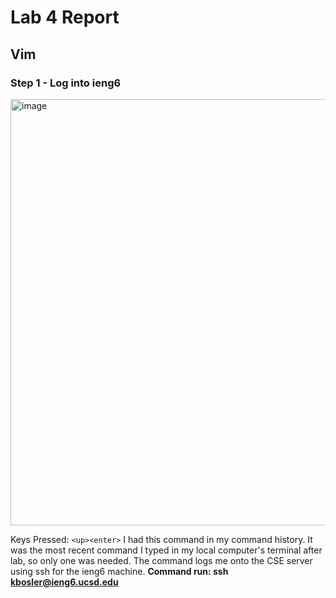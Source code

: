 # Lab 4 Report

## Vim

### Step 1 - Log into ieng6

<img width="682" alt="image" src="https://github.com/katrinab2727/cse15l-lab-reports/assets/149338452/cc93ecdb-f386-46c5-8f6a-2a07731b070c">

Keys Pressed: `<up><enter>`
I had this command in my command history. It was the most recent command I typed in my local computer's terminal after lab, so only one <up> was needed. The command logs me onto the CSE server using ssh for the ieng6 machine. **Command run: ssh kbosler@ieng6.ucsd.edu**
